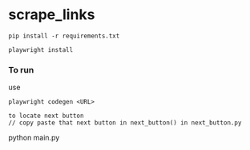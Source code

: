 # scrape_links

```
pip install -r requirements.txt
```
```
playwright install
```


### To run 
use 
```
playwright codegen <URL>

to locate next button
// copy paste that next button in next_button() in next_button.py

```

python main.py

